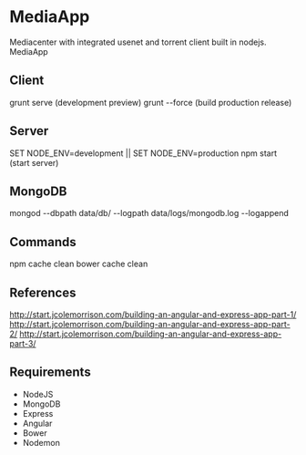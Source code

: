 # MediaApp
Mediacenter with integrated usenet and torrent client built in nodejs.
MediaApp

## Client
grunt serve (development preview)
grunt --force (build production release)

## Server
SET NODE_ENV=development || SET NODE_ENV=production
npm start (start server)

## MongoDB
mongod --dbpath data/db/ --logpath data/logs/mongodb.log --logappend

## Commands
npm cache clean 
bower cache clean

## References
http://start.jcolemorrison.com/building-an-angular-and-express-app-part-1/
http://start.jcolemorrison.com/building-an-angular-and-express-app-part-2/
http://start.jcolemorrison.com/building-an-angular-and-express-app-part-3/

## Requirements
- NodeJS
- MongoDB
- Express
- Angular
- Bower
- Nodemon

